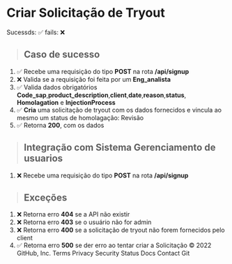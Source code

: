 # Criar Solicitação de Tryout
Sucessds: ✅
fails:    ❌  
> ## Caso de sucesso
1. ✅ Recebe uma requisição do tipo **POST** na rota **/api/signup**
2. ❌ Valida se a requisição foi feita por um **Eng_analista**
3. ✅ Valida dados obrigatórios **Code_sap**,**product_description**,**client**,**date**,**reason**,**status**, **Homolagation** e **InjectionProcess**
4. ✅ **Cria** uma solicitação de tryout com os dados fornecidos e vincula ao mesmo um status de homolagação: Revisão
5. ✅ Retorna **200**, com os dados

> ## Integração com Sistema Gerenciamento de usuarios
1. ❌ Recebe uma requisição do tipo **POST** na rota **/api/signup**
> ## Exceções
1. ❌ Retorna erro **404** se a API não existir
2. ❌ Retorna erro **403** se o usuário não for admin
3. ❌ Retorna erro **400** se a solicitação de tryout não forem fornecidos pelo client
4. ✅ Retorna erro **500** se der erro ao tentar criar a Solicitação
© 2022 GitHub, Inc.
Terms
Privacy
Security
Status
Docs
Contact Git